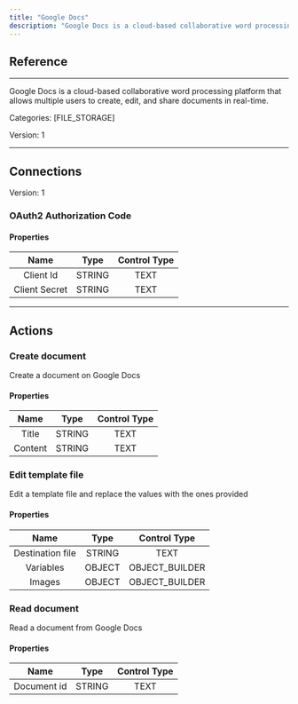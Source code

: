 ```yaml
---
title: "Google Docs"
description: "Google Docs is a cloud-based collaborative word processing platform that allows multiple users to create, edit, and share documents in real-time."
---
```

## Reference
<hr />

Google Docs is a cloud-based collaborative word processing platform that allows multiple users to create, edit, and share documents in real-time.


Categories: [FILE_STORAGE]


Version: 1

<hr />



## Connections

Version: 1


### OAuth2 Authorization Code

#### Properties

|      Name      |     Type     |     Control Type     |
|:--------------:|:------------:|:--------------------:|
| Client Id | STRING | TEXT  |
| Client Secret | STRING | TEXT  |





<hr />





## Actions


### Create document
Create a document on Google Docs

#### Properties

|      Name      |     Type     |     Control Type     |
|:--------------:|:------------:|:--------------------:|
| Title | STRING | TEXT  |
| Content | STRING | TEXT  |




### Edit template file
Edit a template file and replace the values with the ones provided

#### Properties

|      Name      |     Type     |     Control Type     |
|:--------------:|:------------:|:--------------------:|
| Destination file | STRING | TEXT  |
| Variables | OBJECT | OBJECT_BUILDER  |
| Images | OBJECT | OBJECT_BUILDER  |




### Read document
Read a document from Google Docs

#### Properties

|      Name      |     Type     |     Control Type     |
|:--------------:|:------------:|:--------------------:|
| Document id | STRING | TEXT  |




